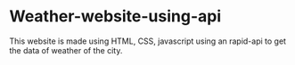 # Weather-website-using-api
This website is made using HTML, CSS, javascript using an rapid-api to get the data of weather of the city. 
